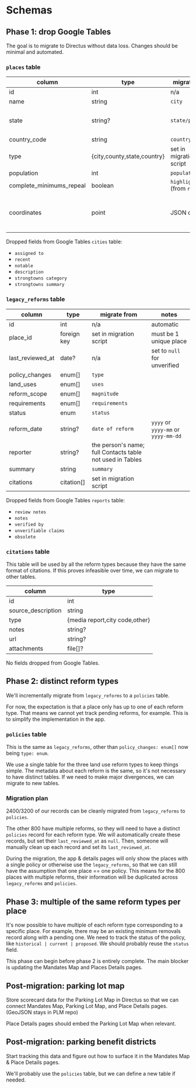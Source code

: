 # Schemas

## Phase 1: drop Google Tables

The goal is to migrate to Directus without data loss. Changes should be minimal and automated.

### `places` table

| column                   | type                          | migrate from                  | notes                                 |
| ------------------------ | ----------------------------- | ----------------------------- | ------------------------------------- |
| id                       | int                           | n/a                           | automatic                             |
| name                     | string                        | `city`                        |                                       |
| state                    | string?                       | `state/province`              | required unless `type == country`     |
| country_code             | string                        | `country`                     | 2 letters                             |
| type                     | \{city,county,state,country\} | set in migration script       |                                       |
| population               | int                           | `population`                  |                                       |
| complete_minimums_repeal | boolean                       | `highlights` (from `reports`) |                                       |
| coordinates              | point                         | JSON data                     | todo: figure out how to auto-populate |

Dropped fields from Google Tables `cities` table:

- `assigned to`
- `recent`
- `notable`
- `description`
- `strongtowns category`
- `strongtowns summary`

### `legacy_reforms` table

| column           | type        | migrate from                                              | notes                               |
| ---------------- | ----------- | --------------------------------------------------------- | ----------------------------------- |
| id               | int         | n/a                                                       | automatic                           |
| place_id         | foreign key | set in migration script                                   | must be 1 unique place              |
| last_reviewed_at | date?       | n/a                                                       | set to `null` for unverified        |
| policy_changes   | enum[]      | `type`                                                    |                                     |
| land_uses        | enum[]      | `uses`                                                    |                                     |
| reform_scope     | enum[]      | `magnitude`                                               |                                     |
| requirements     | enum[]      | `requirements`                                            |                                     |
| status           | enum        | `status`                                                  |                                     |
| reform_date      | string?     | `date of reform`                                          | `yyyy` or `yyyy-mm` or `yyyy-mm-dd` |
| reporter         | string?     | the person's name; full Contacts table not used in Tables |
| summary          | string      | `summary`                                                 |                                     |
| citations        | citation[]  | set in migration script                                   |                                     |

Dropped fields from Google Tables `reports` table:

- `review notes`
- `notes`
- `verified by`
- `unverifiable claims`
- `obsolete`

### `citations` table

This table will be used by all the reform types because they have the same format of citations. If this proves infeasible over time, we can migrate to other tables.

| column             | type                             |
| ------------------ | -------------------------------- |
| id                 | int                              |
| source_description | string                           |
| type               | \{media report,city code,other\} |
| notes              | string?                          |
| url                | string?                          |
| attachments        | file[]?                          |

No fields dropped from Google Tables.

## Phase 2: distinct reform types

We'll incrementally migrate from `legacy_reforms` to a `policies` table.

For now, the expectation is that a place only has up to one of each reform type. That means we cannot yet track pending reforms, for example. This is to simplify the implementation in the app.

### `policies` table

This is the same as `legacy_reforms`, other than `policy_changes: enum[]` now being `type: enum`.

We use a single table for the three land use reform types to keep things simple. The metadata about each reform is the same, so it's not necessary to have distinct tables. If we need to make major divergences, we can migrate to new tables.

### Migration plan

2400/3200 of our records can be cleanly migrated from `legacy_reforms` to `policies`.

The other 800 have multiple reforms, so they will need to have a distinct `policies` record for each reform type. We will automatically create these records, but set their `last_reviewed_at` as `null`. Then, someone will manually clean up each record and set its `last_reviewed_at`.

During the migration, the app & details pages will only show the places with a single policy or otherwise use the `legacy_reforms`, so that we can still have the assumption that one place == one policy. This means for the 800 places with multiple reforms, their information will be duplicated across `legacy_reforms` and `policies`.

## Phase 3: multiple of the same reform types per place

It's now possible to have multiple of each reform type corresponding to a specific place. For example, there may be an existing minimum removals record along with a pending one. We need to track the status of the policy, like `historical | current | proposed`. We should probably reuse the `status` field.

This phase can begin before phase 2 is entirely complete. The main blocker is updating the Mandates Map and Places Details pages.

## Post-migration: parking lot map

Store scorecard data for the Parking Lot Map in Directus so that we can connect Mandates Map, Parking Lot Map, and Place Details pages. (GeoJSON stays in PLM repo)

Place Details pages should embed the Parking Lot Map when relevant.

## Post-migration: parking benefit districts

Start tracking this data and figure out how to surface it in the Mandates Map & Place Details pages.

We'll probably use the `policies` table, but we can define a new table if needed.
